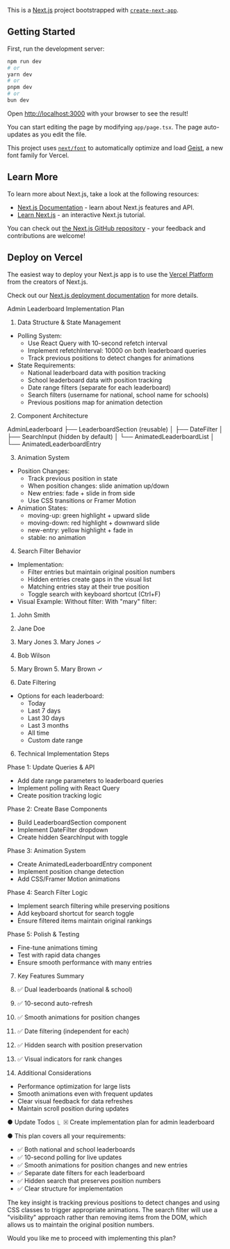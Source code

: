 This is a [Next.js](https://nextjs.org) project bootstrapped with [`create-next-app`](https://nextjs.org/docs/app/api-reference/cli/create-next-app).

## Getting Started

First, run the development server:

```bash
npm run dev
# or
yarn dev
# or
pnpm dev
# or
bun dev
```

Open [http://localhost:3000](http://localhost:3000) with your browser to see the result!

You can start editing the page by modifying `app/page.tsx`. The page auto-updates as you edit the file.

This project uses [`next/font`](https://nextjs.org/docs/app/building-your-application/optimizing/fonts) to automatically optimize and load [Geist](https://vercel.com/font), a new font family for Vercel.

## Learn More

To learn more about Next.js, take a look at the following resources:

- [Next.js Documentation](https://nextjs.org/docs) - learn about Next.js features and API.
- [Learn Next.js](https://nextjs.org/learn) - an interactive Next.js tutorial.

You can check out [the Next.js GitHub repository](https://github.com/vercel/next.js) - your feedback and contributions are welcome!

## Deploy on Vercel

The easiest way to deploy your Next.js app is to use the [Vercel Platform](https://vercel.com/new?utm_medium=default-template&filter=next.js&utm_source=create-next-app&utm_campaign=create-next-app-readme) from the creators of Next.js.

Check out our [Next.js deployment documentation](https://nextjs.org/docs/app/building-your-application/deploying) for more details.

Admin Leaderboard Implementation Plan

  1. Data Structure & State Management

  - Polling System:
    - Use React Query with 10-second refetch interval
    - Implement refetchInterval: 10000 on both leaderboard queries
    - Track previous positions to detect changes for animations
  - State Requirements:
    - National leaderboard data with position tracking
    - School leaderboard data with position tracking
    - Date range filters (separate for each leaderboard)
    - Search filters (username for national, school name for schools)
    - Previous positions map for animation detection

  2. Component Architecture

  AdminLeaderboard
  ├── LeaderboardSection (reusable)
  │   ├── DateFilter
  │   ├── SearchInput (hidden by default)
  │   └── AnimatedLeaderboardList
  │       └── AnimatedLeaderboardEntry

  3. Animation System

  - Position Changes:
    - Track previous position in state
    - When position changes: slide animation up/down
    - New entries: fade + slide in from side
    - Use CSS transitions or Framer Motion
  - Animation States:
    - moving-up: green highlight + upward slide
    - moving-down: red highlight + downward slide
    - new-entry: yellow highlight + fade in
    - stable: no animation

  4. Search Filter Behavior

  - Implementation:
    - Filter entries but maintain original position numbers
    - Hidden entries create gaps in the visual list
    - Matching entries stay at their true position
    - Toggle search with keyboard shortcut (Ctrl+F)
  - Visual Example:
  Without filter:        With "mary" filter:
  1. John Smith
  2. Jane Doe
  3. Mary Jones         3. Mary Jones ✓
  4. Bob Wilson
  5. Mary Brown         5. Mary Brown ✓

  5. Date Filtering

  - Options for each leaderboard:
    - Today
    - Last 7 days
    - Last 30 days
    - Last 3 months
    - All time
    - Custom date range

  6. Technical Implementation Steps

  Phase 1: Update Queries & API

  - Add date range parameters to leaderboard queries
  - Implement polling with React Query
  - Create position tracking logic

  Phase 2: Create Base Components

  - Build LeaderboardSection component
  - Implement DateFilter dropdown
  - Create hidden SearchInput with toggle

  Phase 3: Animation System

  - Create AnimatedLeaderboardEntry component
  - Implement position change detection
  - Add CSS/Framer Motion animations

  Phase 4: Search Filter Logic

  - Implement search filtering while preserving positions
  - Add keyboard shortcut for search toggle
  - Ensure filtered items maintain original rankings

  Phase 5: Polish & Testing

  - Fine-tune animations timing
  - Test with rapid data changes
  - Ensure smooth performance with many entries

  7. Key Features Summary

  1. ✅ Dual leaderboards (national & school)
  2. ✅ 10-second auto-refresh
  3. ✅ Smooth animations for position changes
  4. ✅ Date filtering (independent for each)
  5. ✅ Hidden search with position preservation
  6. ✅ Visual indicators for rank changes

  8. Additional Considerations

  - Performance optimization for large lists
  - Smooth animations even with frequent updates
  - Clear visual feedback for data refreshes
  - Maintain scroll position during updates

● Update Todos
  ⎿  ☒ Create implementation plan for admin leaderboard

● This plan covers all your requirements:
  - ✅ Both national and school leaderboards
  - ✅ 10-second polling for live updates
  - ✅ Smooth animations for position changes and new entries
  - ✅ Separate date filters for each leaderboard
  - ✅ Hidden search that preserves position numbers
  - ✅ Clear structure for implementation

  The key insight is tracking previous positions to detect changes and using CSS classes to trigger appropriate
  animations. The search filter will use a "visibility" approach rather than removing items from the DOM, which allows us
  to maintain the original position numbers.

  Would you like me to proceed with implementing this plan?